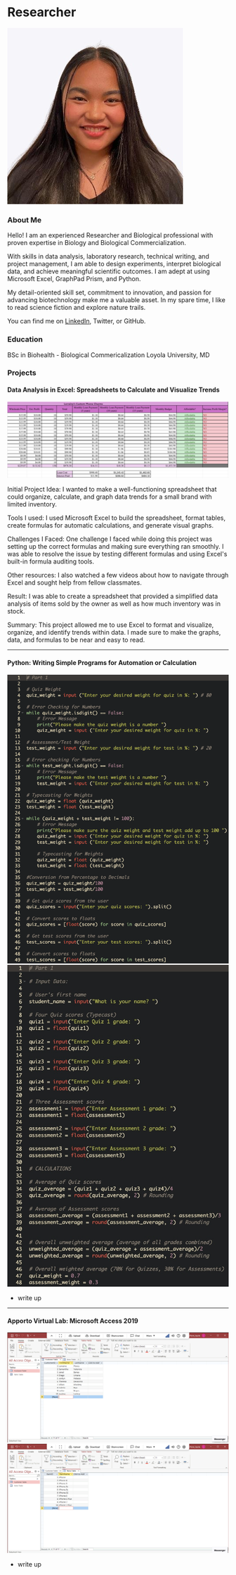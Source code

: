 # Researcher
![Alt Text](headshot.jpg)
### About Me 
Hello! I am an experienced Researcher and Biological professional with proven expertise in Biology and Biological Commercialization.

With skills in data analysis, laboratory research, technical writing, and project management, I am able to design experiments, interpret biological data, and achieve meaningful scientific outcomes. I am adept at using Microsoft Excel, GraphPad Prism, and Python.

My detail-oriented skill set, commitment to innovation, and passion for advancing biotechnology make me a valuable asset. In my spare time, I like to read science fiction and explore nature trails.

You can find me on [LinkedIn](https://www.linkedin.com/in/yourprofile/), Twitter, or GitHub.

### Education 
BSc in Biohealth - Biological Commericalization
Loyola University, MD

### Projects

#### Data Analysis in Excel: Spreadsheets to Calculate and Visualize Trends
![Alt Text](Phone_Charms.png)

Initial Project Idea:
I wanted to make a well-functioning spreadsheet that could organize, calculate, and graph data trends for a small brand with limited inventory.

Tools I used:
I used Microsoft Excel to build the spreadsheet, format tables, create formulas for automatic calculations, and generate visual graphs.

Challenges I Faced:
One challenge I faced while doing this project was setting up the correct formulas and making sure everything ran smoothly. I was able to resolve the issue by testing different formulas and using Excel's built-in formula auditing tools.

Other resources:
I also watched a few videos about how to navigate through Excel and sought help from fellow classmates.

Result:
I was able to create a spreadsheet that provided a simplified data analysis of items sold by the owner as well as how much inventory was in stock.

Summary:
This project allowed me to use Excel to format and visualize, organize, and identify trends within data. I made sure to make the graphs, data, and formulas to be near and easy to read.

***
#### Python: Writing Simple Programs for Automation or Calculation
![Alt Text](python.png)
![Alt Text](python_two.jpg)

 - write up

***
#### Apporto Virtual Lab: Microsoft Access 2019
![Alt Text](Customer_Table_Screenshot.png)
![Alt Text](Items_Table_Screenshot.png)
 - write up
